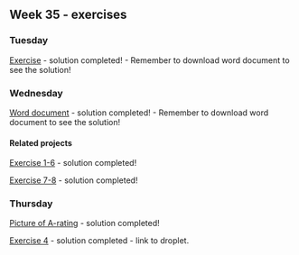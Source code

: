 ## Week 35 - exercises 

### Tuesday

[Exercise](https://github.com/amandajuhl95/week35/blob/master/tuesday/Fundamental%20Network%20Topics-solution.docx) - solution completed! - Remember to download word document to see the solution!

### Wednesday

[Word document](https://github.com/amandajuhl95/week35/blob/master/wednesday/TheHttpProtocol-solution.docx) - solution completed! - Remember to download word document to see the solution!

#### Related projects

[Exercise 1-6](https://github.com/amandajuhl95/week35/tree/master/wednesday/wednesdayexercise1to6) - solution completed!

[Exercise 7-8](https://github.com/amandajuhl95/week35/tree/master/wednesday/wednesdayexercise7and8) - solution completed!

### Thursday

[Picture of A-rating]() - solution completed!

[Exercise 4](http://167.71.58.2:8080/week1day4/api/employee) - solution completed - link to droplet. 



